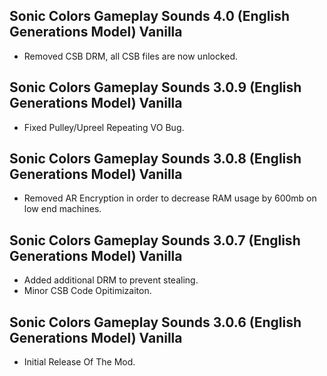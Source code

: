 ## Sonic Colors Gameplay Sounds 4.0 (English Generations Model) Vanilla

- Removed CSB DRM, all CSB files are now unlocked.



## Sonic Colors Gameplay Sounds 3.0.9 (English Generations Model) Vanilla

- Fixed Pulley/Upreel Repeating VO Bug.

## Sonic Colors Gameplay Sounds 3.0.8 (English Generations Model) Vanilla

- Removed AR Encryption in order to decrease RAM usage by 600mb on low end machines.

## Sonic Colors Gameplay Sounds 3.0.7 (English Generations Model) Vanilla
- Added additional DRM to prevent stealing.
- Minor CSB Code Opitimizaiton.





## Sonic Colors Gameplay Sounds 3.0.6 (English Generations Model) Vanilla

-	Initial Release Of The Mod.	